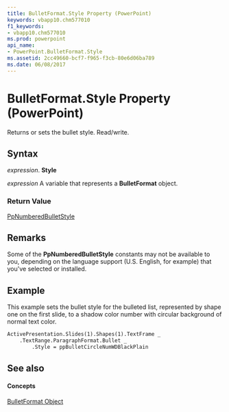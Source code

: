 ```yaml
---
title: BulletFormat.Style Property (PowerPoint)
keywords: vbapp10.chm577010
f1_keywords:
- vbapp10.chm577010
ms.prod: powerpoint
api_name:
- PowerPoint.BulletFormat.Style
ms.assetid: 2cc49660-bcf7-f965-f3cb-80e6d06ba789
ms.date: 06/08/2017
---
```



# BulletFormat.Style Property (PowerPoint)

Returns or sets the bullet style. Read/write. 


## Syntax

 _expression_. **Style**

 _expression_ A variable that represents a **BulletFormat** object.


### Return Value

[PpNumberedBulletStyle](PowerPoint.PpNumberedBulletStyle.md)


## Remarks

Some of the  **PpNumberedBulletStyle** constants may not be available to you, depending on the language support (U.S. English, for example) that you've selected or installed.


## Example

This example sets the bullet style for the bulleted list, represented by shape one on the first slide, to a shadow color number with circular background of normal text color.


```vb
ActivePresentation.Slides(1).Shapes(1).TextFrame _
    .TextRange.ParagraphFormat.Bullet _
        .Style = ppBulletCircleNumWDBlackPlain
```


## See also


#### Concepts


[BulletFormat Object](PowerPoint.BulletFormat.md)

